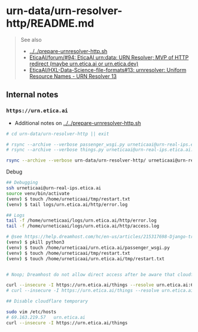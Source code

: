 # urn-data/urn-resolver-http/README.md

> See also
> - [../../prepare-urnresolver-http.sh](../../prepare-urnresolver-http.sh)
> - [EticaAI/forum/#94: EticaAI urn:data: URN Resolver; MVP of HTTP redirect (maybe urn.etica.ai or urn.etica.dev)](https://github.com/EticaAI/forum/issues/94)
> - [EticaAI/HXL-Data-Science-file-formats#13: urnresolver: Uniform Resource Names - URN Resolver 13](https://github.com/EticaAI/HXL-Data-Science-file-formats/issues/13)

## Internal notes
### `https://urn.etica.ai`
- Additional notes on [../../prepare-urnresolver-http.sh](../../prepare-urnresolver-http.sh)


```bash
# cd urn-data/urn-resolver-http || exit

# rsync --archive --verbose passenger_wsgi.py urneticaai@urn-real-ips.etica.ai:/home/urneticaai/urn.etica.ai/passenger_wsgi.py
# rsync --archive --verbose things.py urneticaai@urn-real-ips.etica.ai:/home/urneticaai/urn.etica.ai/things.py

rsync --archive --verbose urn-data/urn-resolver-http/ urneticaai@urn-real-ips.etica.ai:/home/urneticaai/urn.etica.ai/

```

Debug
```bash
## Debugging
ssh urneticaai@urn-real-ips.etica.ai
source venv/bin/activate
(venv) $ touch /home/urneticaai/tmp/restart.txt
(venv) $ tail logs/urn.etica.ai/http/error.log

## Logs
tail -f /home/urneticaai/logs/urn.etica.ai/http/error.log
tail -f /home/urneticaai/logs/urn.etica.ai/http/access.log

# @see https://help.dreamhost.com/hc/en-us/articles/215317698-Django-troubleshooting
(venv) $ pkill python3
(venv) $ touch /home/urneticaai/urn.etica.ai/passenger_wsgi.py
(venv) $ touch /home/urneticaai/tmp/restart.txt
(venv) $ touch /home/urneticaai/urn.etica.ai/tmp/restart.txt
```

```bash

# Noop; Dreamhost do not allow direct access after be aware that cloudflare is serving

curl --insecure -I https://urn.etica.ai/things --resolve urn.etica.ai:69.163.219.57
# curl --insecure -I https://urn.etica.ai/things --resolve urn.etica.ai:443:69.163.219.57

## Disable cloudflare temporary

sudo vim /etc/hosts
# 69.163.219.57   urn.etica.ai
curl --insecure -I https://urn.etica.ai/things
```